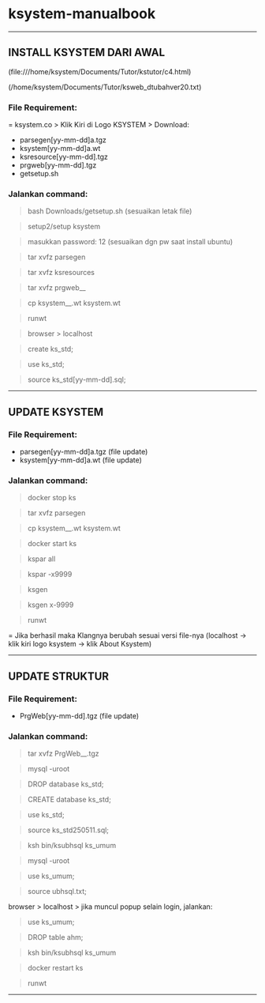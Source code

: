 # ksystem-manualbook

---------------------------------------------------------------------------------------------

## INSTALL KSYSTEM DARI AWAL
(file:///home/ksystem/Documents/Tutor/kstutor/c4.html)

(/home/ksystem/Documents/Tutor/ksweb_dtubahver20.txt)

### File Requirement:
= ksystem.co > Klik Kiri di Logo KSYSTEM > Download:
- parsegen[yy-mm-dd]a.tgz
- ksystem[yy-mm-dd]a.wt
- ksresource[yy-mm-dd].tgz
- prgweb[yy-mm-dd].tgz
- getsetup.sh

### Jalankan command:
> bash Downloads/getsetup.sh (sesuaikan letak file)

> setup2/setup ksystem

> masukkan password: 12 (sesuaikan dgn pw saat install ubuntu)

> tar xvfz parsegen

> tar xvfz ksresources

> tar xvfz prgweb__

> cp ksystem__.wt ksystem.wt

> runwt

> browser > localhost

> create ks_std;

> use ks_std;

> source ks_std[yy-mm-dd].sql;

---------------------------------------------------------------------------------------------

## UPDATE KSYSTEM

### File Requirement:
- parsegen[yy-mm-dd]a.tgz (file update)
- ksystem[yy-mm-dd]a.wt (file update)

### Jalankan command:
> docker stop ks

> tar xvfz parsegen

> cp ksystem__.wt ksystem.wt

> docker start ks

> kspar all

> kspar -x9999

> ksgen

> ksgen x-9999

> runwt

= Jika berhasil maka Klangnya berubah sesuai versi file-nya (localhost -> klik kiri logo ksystem -> klik About Ksystem)

---------------------------------------------------------------------------------------------

## UPDATE STRUKTUR

### File Requirement:
- PrgWeb[yy-mm-dd].tgz (file update)

### Jalankan command:
> tar xvfz PrgWeb__.tgz

> mysql -uroot

> DROP database ks_std;

> CREATE database ks_std;

> use ks_std;

> source ks_std250511.sql;

> ksh bin/ksubhsql ks_umum

> mysql -uroot

> use ks_umum;

> source ubhsql.txt;

browser > localhost > jika muncul popup selain login, jalankan:

> use ks_umum;

> DROP table ahm;

> ksh bin/ksubhsql ks_umum

> docker restart ks

> runwt 

---------------------------------------------------------------------------------------------
